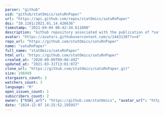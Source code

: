 ```yaml
---
parser: "github"
uid: "github/statOmics/satuRnPaper"
url: "https://api.github.com/repos/statOmics/satuRnPaper"
doi: "10.1101/2021.01.14.426636"
timestamp: "2021-04-04 00:42:34.611808"
description: "Github repository associated with the publication of *satuRn: Scalable Analysis of Differential Transcript Usage for Bulk and Single-cell RNA-sequencing Applications*"
avatar: "https://avatars.githubusercontent.com/u/24431387?v=4"
repo_url: "https://github.com/statOmics/satuRnPaper"
name: "satuRnPaper"
full_name: "statOmics/satuRnPaper"
html_url: "https://github.com/statOmics/satuRnPaper"
created_at: "2020-09-09T09:08:49Z"
updated_at: "2021-03-31T13:01:07Z"
clone_url: "https://github.com/statOmics/satuRnPaper.git"
size: 196949
stargazers_count: 3
watchers_count: 3
language: "R"
open_issues_count: 1
subscribers_count: 2
owner: {"html_url": "https://github.com/statOmics", "avatar_url": "https://avatars.githubusercontent.com/u/24431387?v=4", "login": "statOmics", "type": "Organization"}
date: "2024-12-07 14:25:52.195957"
---
```

